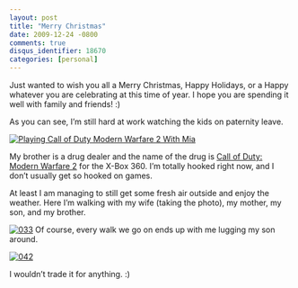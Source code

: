 ```yaml
---
layout: post
title: "Merry Christmas"
date: 2009-12-24 -0800
comments: true
disqus_identifier: 18670
categories: [personal]
---
```

Just wanted to wish you all a Merry Christmas, Happy Holidays, or a
Happy whatever you are celebrating at this time of year. I hope you are
spending it well with family and friends! :)

As you can see, I’m still hard at work watching the kids on paternity
leave.

[![Playing Call of Duty Modern Warfare 2 With
Mia](http://haacked.com/images/haacked_com/WindowsLiveWriter/MerryChristmas_147FA/024_thumb.jpg "Playing Call of Duty Modern Warfare 2 With Mia")](http://haacked.com/images/haacked_com/WindowsLiveWriter/MerryChristmas_147FA/024.jpg)

My brother is a drug dealer and the name of the drug is [Call of Duty:
Modern Warfare
2](http://www.amazon.com/gp/product/B00267S2A0?ie=UTF8&tag=youvebeenhaac-20&linkCode=as2&camp=1789&creative=390957&creativeASIN=B00267S2A0 "Call of Duty Modern Warfare 2 at Amazon.com")
for the X-Box 360. I’m totally hooked right now, and I don’t usually get
so hooked on games.

At least I am managing to still get some fresh air outside and enjoy the
weather. Here I’m walking with my wife (taking the photo), my mother, my
son, and my brother.

[![033](http://haacked.com/images/haacked_com/WindowsLiveWriter/MerryChristmas_147FA/033_thumb.jpg "033")](http://haacked.com/images/haacked_com/WindowsLiveWriter/MerryChristmas_147FA/033.jpg)
Of course, every walk we go on ends up with me lugging my son around.

[![042](http://haacked.com/images/haacked_com/WindowsLiveWriter/MerryChristmas_147FA/042_thumb.jpg "042")](http://haacked.com/images/haacked_com/WindowsLiveWriter/MerryChristmas_147FA/042.jpg)

I wouldn’t trade it for anything. :)

